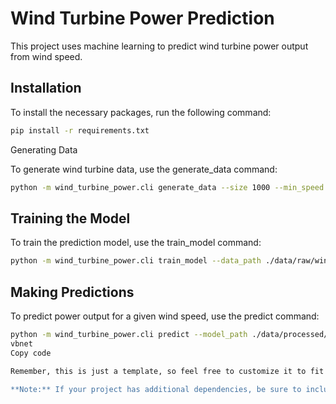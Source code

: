 # Wind Turbine Power Prediction

This project uses machine learning to predict wind turbine power output from wind speed. 

## Installation

To install the necessary packages, run the following command:

```bash
pip install -r requirements.txt
```
Generating Data

To generate wind turbine data, use the generate_data command:

```bash
python -m wind_turbine_power.cli generate_data --size 1000 --min_speed 3 --max_speed 25 --std_dev 2 --power_coeff 0.5 --out_path ./data/raw/wind_turbine_data.csv
```

## Training the Model

To train the prediction model, use the train_model command:

```bash
python -m wind_turbine_power.cli train_model --data_path ./data/raw/wind_turbine_data.csv --model_path ./data/processed/wind_turbine_model.pkl
```

## Making Predictions

To predict power output for a given wind speed, use the predict command:

```bash
python -m wind_turbine_power.cli predict --model_path ./data/processed/wind_turbine_model.pkl --wind_speed 10
vbnet
Copy code

Remember, this is just a template, so feel free to customize it to fit your project's needs.

**Note:** If your project has additional dependencies, be sure to include them in a `requirements.txt` file, or mention the need for users to run `python setup.py install` or `pip install .` in your installation instructions.